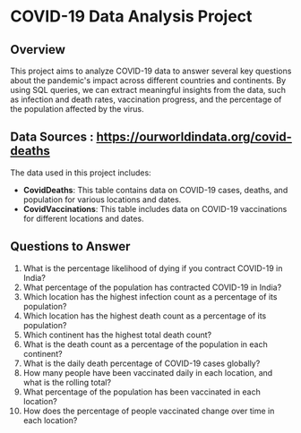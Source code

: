 # COVID-19 Data Analysis Project

## Overview
This project aims to analyze COVID-19 data to answer several key questions about the pandemic's impact across different countries and continents. By using SQL queries, we can extract meaningful insights from the data, such as infection and death rates, vaccination progress, and the percentage of the population affected by the virus.

## Data Sources :  https://ourworldindata.org/covid-deaths
The data used in this project includes:
- **CovidDeaths**: This table contains data on COVID-19 cases, deaths, and population for various locations and dates.
- **CovidVaccinations**: This table includes data on COVID-19 vaccinations for different locations and dates.

## Questions to Answer
1. What is the percentage likelihood of dying if you contract COVID-19 in India?
2. What percentage of the population has contracted COVID-19 in India?
3. Which location has the highest infection count as a percentage of its population?
4. Which location has the highest death count as a percentage of its population?
5. Which continent has the highest total death count?
6. What is the death count as a percentage of the population in each continent?
7. What is the daily death percentage of COVID-19 cases globally?
8. How many people have been vaccinated daily in each location, and what is the rolling total?
9. What percentage of the population has been vaccinated in each location?
10. How does the percentage of people vaccinated change over time in each location?

